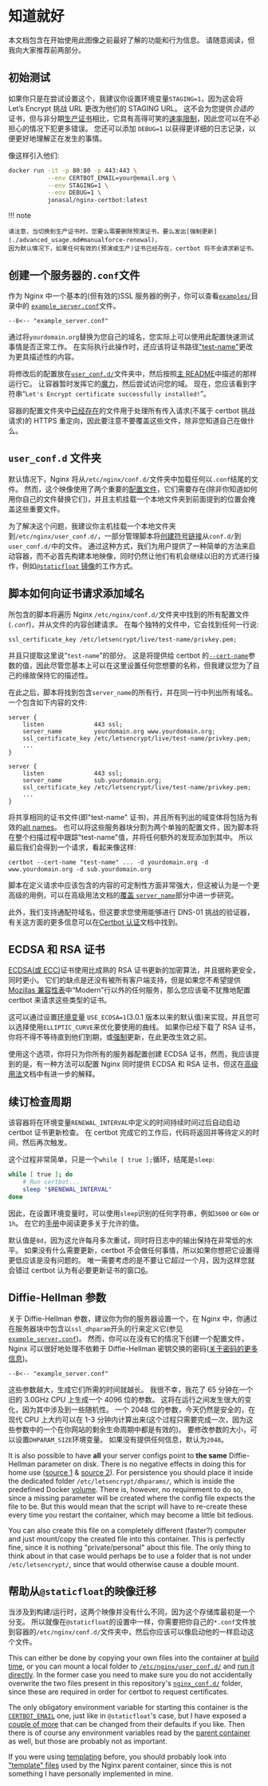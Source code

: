 # 知道就好

本文档包含在开始使用此图像之前最好了解的功能和行为信息。
请随意阅读，但我向大家推荐前两部分。

## 初始测试

如果你只是在尝试设置这个，我建议你设置环境变量`STAGING=1`，因为这会将 Let’s Encrypt 挑战 URL 更改为他们的 STAGING URL。
这不会为您提供*合适的*证书，但与非分期[生产证书][2]相比，它具有高得可笑的[速率限制][1]，因此您可以在不必担心的情况下犯更多错误。
您还可以添加 `DEBUG=1` 以获得更详细的日志记录，以便更好地理解正在发生的事情。

像这样引入他们:

```bash
docker run -it -p 80:80 -p 443:443 \
           --env CERTBOT_EMAIL=your@email.org \
           --env STAGING=1 \
           --env DEBUG=1 \
           jonasal/nginx-certbot:latest
```

!!! note

    请注意，当切换到生产证书时，您要么需要删除预演证书，要么发出[强制更新](./advanced_usage.md#manualforce-renewal)，
    因为默认情况下，如果任何有效的(预演或生产)证书已经存在，certbot 将不会请求新证书。

## 创建一个服务器的`.conf`文件

作为 Nginx 中一个基本的(但有效的)SSL 服务器的例子，你可以查看[`examples/`](../examples)目录中的 [`example_server.conf`](../examples/example_server.conf)文件。

```nginx title="../examples/example_server.conf"
--8<-- "example_server.conf"
```

通过将`yourdomain.org`替换为您自己的域名，您实际上可以使用此配置快速测试事情是否正常工作。
在实际执行此操作时，还应该将证书路径["test-name"](#how-the-script-add-domain-names-to-certificate-requests)更改为更具描述性的内容。

将修改后的配置放在[`user_conf.d/`](#the-user_confd-folder)文件夹中，然后按照[主 README](../README.md#run-with-docker-run)中描述的那样运行它。
让容器暂时发挥它的[魔力](#diffie-hellman-parameters)，然后尝试访问您的域。
现在，您应该看到字符串“`Let's Encrypt certificate successfully installed!`”。

容器的配置文件夹中[已经存在](../src/nginx_conf.d/)的文件用于处理所有传入请求(不属于 certbot 挑战请求)的 HTTPS 重定向，因此要注意不要覆盖这些文件，除非您知道自己在做什么。

## `user_conf.d` 文件夹

默认情况下，Nginx 将从`/etc/nginx/conf.d/`文件夹中加载任何以`.conf`结尾的文件。
然而，这个映像使用了两个重要的[配置文件](../src/nginx_conf.d/)，它们需要存在(除非你知道如何用你自己的文件替换它们)，并且主机挂载一个本地文件夹到前面提到的位置会掩盖这些重要文件。

为了解决这个问题，我建议你主机挂载一个本地文件夹到`/etc/nginx/user_conf.d/`，一部分管理脚本将[创建符号链接][3]从`conf.d/`到`user_conf.d/`中的文件。
通过这种方式，我们为用户提供了一种简单的方法来启动容器，而不必首先构建本地映像，同时仍然让他们有机会继续以旧的方式进行操作，例如[`@staticfloat` 镜像][5]的工作方式。

<a id="how-the-script-add-domain-names-to-certificate-requests"></a>

## 脚本如何向证书请求添加域名

所包含的脚本将遍历 Nginx `/etc/nginx/conf.d/`文件夹中找到的所有配置文件(_`.conf`_)，并从文件的内容创建请求。
在每个独特的文件中，它会找到任何一行说:

```
ssl_certificate_key /etc/letsencrypt/live/test-name/privkey.pem;
```

并且只提取这里说“`test-name`”的部分。
这是将提供给 certbot 的[`--cert-name`][14]参数的值，因此尽管您基本上可以在这里设置任何您想要的名称，但我建议您为了自己的缘故保持它的描述性。

在此之后，脚本将找到包含`server_name`的所有行，并在同一行中列出所有域名。
一个包含如下内容的文件:

```
server {
    listen              443 ssl;
    server_name         yourdomain.org www.yourdomain.org;
    ssl_certificate_key /etc/letsencrypt/live/test-name/privkey.pem;
    ...
}

server {
    listen              443 ssl;
    server_name         sub.yourdomain.org;
    ssl_certificate_key /etc/letsencrypt/live/test-name/privkey.pem;
    ...
}
```

将共享相同的证书文件(即"test-name" 证书)，并且所有列出的域变体将包括为有效的[alt names][15]。
也可以将这些服务器块分割为两个单独的配置文件，因为脚本将在整个扫描过程中跟踪"test-name"值，并将任何额外的发现添加到其中。
所以最后我们会得到一个请求，看起来像这样:

```
certbot --cert-name "test-name" ... -d yourdomain.org -d www.yourdomain.org -d sub.yourdomain.org
```

脚本在定义请求中应该包含的内容的可定制性方面非常强大，但这被认为是一个更高级的用例，可以在高级用法文档的[覆盖 `server_name`](./advanced_usage.md#override-server_name)部分中进一步研究。

此外，我们支持通配符域名，但这要求您使用能够进行 DNS-01 挑战的验证器，有关这方面的更多信息可以在[Certbot 认证](./certbot_authenticators.md)文档中找到。

<a id="ecdsa-and-rsa-certificates"></a>

## ECDSA 和 RSA 证书

[ECDSA(或 ECC)][16]证书使用比成熟的 RSA 证书更新的加密算法，并且据称更安全，同时更小。
它们的缺点是还没有被所有客户端支持，但是如果您不希望提供[Mozillas 兼容性表][17]中“Modern”行以外的任何服务，那么您应该毫不犹豫地配置 certbot 来请求这些类型的证书。

这可以通过设置[环境变量](../README.md#optional) `USE_ECDSA=1`(3.0.1 版本以来的默认值)来实现，并且您可以选择使用`ELLIPTIC_CURVE`来优化要使用的曲线。
如果你已经下载了 RSA 证书，你将不得不等待直到他们到期，或[强制](./advanced_usage.md#manualforce-renewal)更新，在此更改生效之前。

使用这个选项，你将只为你所有的服务器配置创建 ECDSA 证书，然而，我应该提到的是，有一种方法可以配置 Nginx 同时提供 ECDSA 和 RSA 证书，但这在[高级用法](./advanced_usage.md#multi-certificate-setup)文档中有进一步的解释。

## 续订检查周期

该容器将在环境变量`RENEWAL_INTERVAL`中定义的时间持续时间过后自动启动 certbot 证书更新检查。
在 certbot 完成它的工作后，代码将返回并等待定义的时间，然后再次触发。

这个过程非常简单，只是一个`while [ true ];`循环，结尾是`sleep`:

```bash
while [ true ]; do
    # Run certbot...
    sleep "$RENEWAL_INTERVAL"
done
```

因此，在设置环境变量时，可以使用`sleep`识别的任何字符串，例如`3600` or `60m` or `1h`。
在它的[手册][4]中阅读更多关于允许的值。

默认值是`8d`，因为这允许每月多次重试，同时将日志中的输出保持在非常低的水平。
如果没有什么需要更新，certbot 不会做任何事情，所以如果你想把它设置得更低应该是没有问题的。
唯一需要考虑的是不要让它超过一个月，因为这样您就会错过 certbot 认为有必要更新证书的窗口[6]。

## Diffie-Hellman 参数

关于 Diffie-Hellman 参数，建议你为你的服务器设置一个，在 Nginx 中，你通过在服务器块中包含以`ssl_dhparam`开头的行来定义它(参见 [`example_server.conf`](../examples/example_server.conf))。
然而，你可以在没有它的情况下创建一个配置文件，Nginx 可以很好地处理不依赖于 Diffie-Hellman 密钥交换的密码([关于密码的更多信息][7])。

```nginx title="../examples/example_server.conf"
--8<-- "example_server.conf"
```

这些参数越大，生成它们所需的时间就越长。
我很不幸，我花了 65 分钟在一个旧的 3.0GHz CPU 上生成一个 4096 位的参数。
这将在运行之间发生很大的变化，因为其中涉及到一些随机性。
一个 2048 位的参数，今天仍然是安全的，在现代 CPU 上大约可以在 1-3 分钟内计算出来(这个过程只需要完成一次，因为这些参数中的一个在你网站的剩余生命周期中都是有效的)。
要修改参数的大小，可以设置`DHPARAM_SIZE`环境变量。
如果没有提供任何信息，默认为`2048`。

It is also possible to have **all** your server configs point to **the same**
Diffie-Hellman parameter on disk. There is no negative effects in doing this for
home use ([source 1][8] & [source 2][9]). For persistence you should place it
inside the dedicated folder `/etc/letsencrypt/dhparams/`, which is inside the
predefined Docker [volume](../README.md#volumes). There is, however, no
requirement to do so, since a missing parameter will be created where the
config file expects the file to be. But this would mean that the script will
have to re-create these every time you restart the container, which may become
a little bit tedious.

You can also create this file on a completely different (faster?) computer and
just mount/copy the created file into this container. This is perfectly fine,
since it is nothing "private/personal" about this file. The only thing to
think about in that case would perhaps be to use a folder that is not under
`/etc/letsencrypt/`, since that would otherwise cause a double mount.

## 帮助从`@staticfloat`的映像迁移

当涉及到构建/运行时，这两个映像并没有什么不同，因为这个存储库最初是一个分支。
所以就像在`@staticfloat`的设置中一样，你需要把你自己的`*.conf`文件放到容器的`/etc/nginx/conf.d/`文件夹中，然后你应该可以像启动他的一样启动这个文件。

This can either be done by copying your own files into the container at [build time](../README.md#build-it-yourself), or you can mount a local folder to [`/etc/nginx/user_conf.d/`](#the-user_confd-folder) and
[run it directly](../README.md#run-with-docker-run).
In the former case you need to make sure you do not accidentally overwrite the two files present in this
repository's [`nginx_conf.d/`](../src/nginx_conf.d/) folder, since these are required in order for certbot to request certificates.

The only obligatory environment variable for starting this container is the [`CERTBOT_EMAIL`](../README.md#required) one, just like in `@staticfloat`'s
case, but I have exposed a [couple of more](../README.md#optional) that can be changed from their defaults if you like. Then there is of course any environment variables read by the [parent container][11] as well, but those are probably not as important.

If you were using [templating][12] before, you should probably look into ["template" files][13] used by the Nginx parent container, since this is not something I have personally implemented in mine.

[1]: https://letsencrypt.org/docs/staging-environment/
[2]: https://letsencrypt.org/docs/rate-limits/
[3]: https://github.com/JonasAlfredsson/docker-nginx-certbot/commit/91f8ecaa613f1e7c0dc4ece38fa8f38a004f61ec
[4]: http://man7.org/linux/man-pages/man1/sleep.1.html
[5]: https://github.com/staticfloat/docker-nginx-certbot
[6]: https://community.letsencrypt.org/t/solved-how-often-to-renew/13678
[7]: https://raymii.org/s/tutorials/Strong_SSL_Security_On_nginx.html
[8]: https://security.stackexchange.com/questions/70831/does-dh-parameter-file-need-to-be-unique-per-private-key
[9]: https://security.stackexchange.com/questions/94390/whats-the-purpose-of-dh-parameters
[11]: https://github.com/nginxinc/docker-nginx
[12]: https://github.com/staticfloat/docker-nginx-certbot#templating
[13]: https://github.com/docker-library/docs/tree/master/nginx#using-environment-variables-in-nginx-configuration-new-in-119
[14]: https://certbot.eff.org/docs/using.html#where-are-my-certificates
[15]: https://www.digicert.com/faq/subject-alternative-name.htm
[16]: https://sectigostore.com/blog/ecdsa-vs-rsa-everything-you-need-to-know/
[17]: https://wiki.mozilla.org/Security/Server_Side_TLS
[18]: https://security.stackexchange.com/questions/31772/what-elliptic-curves-are-supported-by-browsers/104991#104991
